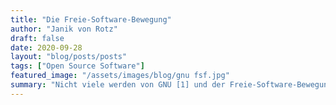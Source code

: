 ```yaml
---
title: "Die Freie-Software-Bewegung"
author: "Janik von Rotz"
draft: false
date: 2020-09-28
layout: "blog/posts/posts"
tags: ["Open Source Software"]
featured_image: "/assets/images/blog/gnu fsf.jpg"
summary: "Nicht viele werden von GNU [1] und der Freie-Software-Bewegung gehört haben. Dennoch profitieren wir tagtäglich davon. Denn die meiste Software, die wir heute verwenden, ist freie Software. Doch das w..."
---
```

